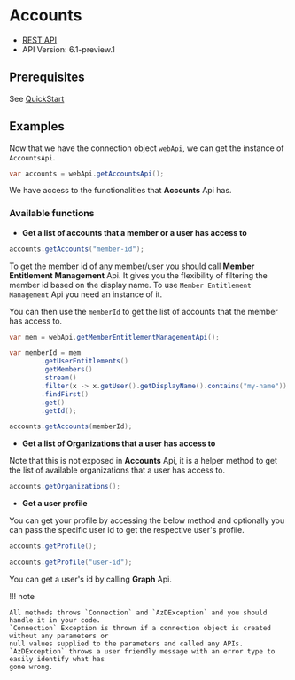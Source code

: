 # Accounts

- [REST API](https://docs.microsoft.com/en-us/rest/api/azure/devops/account/accounts/list?view=azure-devops-rest-6.1)
- API Version: 6.1-preview.1

## Prerequisites

See [QuickStart](quickstart.md)

## Examples

Now that we have the connection object `webApi`, we can get the instance of `AccountsApi`.

```java
var accounts = webApi.getAccountsApi();
```

We have access to the functionalities that **Accounts** Api has.

### Available functions

- **Get a list of accounts that a member or a user has access to**

```java
accounts.getAccounts("member-id");
```

To get the member id of any member/user you should call **Member Entitlement Management** Api. It gives you the flexibility of filtering the member id based on the display name. To use `Member Entitlement Management` Api you need an instance of it.

You can then use the `memberId` to get the list of accounts that the member has access to.

```java
var mem = webApi.getMemberEntitlementManagementApi();

var memberId = mem
        .getUserEntitlements()
        .getMembers()
        .stream()
        .filter(x -> x.getUser().getDisplayName().contains("my-name"))
        .findFirst()
        .get()
        .getId();

accounts.getAccounts(memberId);
```

- **Get a list of Organizations that a user has access to**

Note that this is not exposed in **Accounts** Api, it is a helper method to get the list of available organizations that a user has access to.

```java
accounts.getOrganizations();
```

- **Get a user profile**

You can get your profile by accessing the below method and optionally you can pass the specific user id to get the respective user's profile.

```java
accounts.getProfile();

accounts.getProfile("user-id");
```

You can get a user's id by calling **Graph** Api.

!!! note

    All methods throws `Connection` and `AzDException` and you should handle it in your code.
    `Connection` Exception is thrown if a connection object is created without any parameters or
    null values supplied to the parameters and called any APIs.
    `AzDException` throws a user friendly message with an error type to easily identify what has
    gone wrong.
